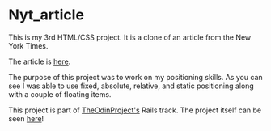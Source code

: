 # Nyt_article
This is my 3rd HTML/CSS project. It is a clone of an article from the New York Times.

The article is [here](https://www.nytimes.com/2014/03/18/science/space/detection-of-waves-in-space-buttresses-landmark-theory-of-big-bang.html?_r=0).

The purpose of this project was to work on my positioning skills. As you can see
I was able to use fixed, absolute, relative, and static positioning along with a couple of floating items.

This project is part of [TheOdinProject's](http://www.theodinproject.com) Rails track.
The project itself can be seen [here](https://www.theodinproject.com/courses/html5-and-css3/lessons/positioning-and-floating-elements?ref=lnav)!
